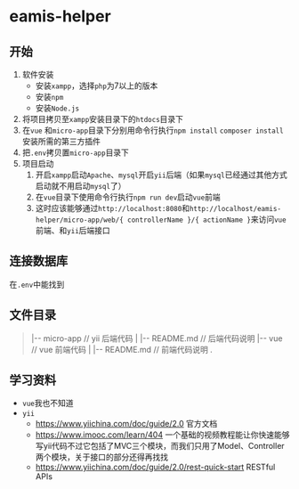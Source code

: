 # eamis-helper

## 开始

1. 软件安装
   - 安装`xampp`，选择`php`为7以上的版本
   - 安装`npm`
   - 安装`Node.js`
2. 将项目拷贝至`xampp`安装目录下的`htdocs`目录下
3. 在`vue` 和`micro-app`目录下分别用命令行执行`npm install` `composer install`安装所需的第三方插件
4. 把`.env`拷贝置`micro-app`目录下
5. 项目启动
   1. 开启`xampp`启动`Apache`、`mysql`开启`yii`后端（如果`mysql`已经通过其他方式启动就不用启动`mysql`了）
   2. 在`vue`目录下使用命令行执行`npm run dev`启动`vue`前端
   3. 这时应该能够通过```http://localhost:8080```和`http://localhost/eamis-helper/micro-app/web/{ controllerName }/{ actionName }`来访问`vue`前端、和`yii`后端接口



## 连接数据库

在`.env`中能找到



## 文件目录

> |-- micro-app                                      // yii 后端代码
> |   |-- README.md                            // 后端代码说明
> |-- vue                                        	     // vue 前端代码
> |   |-- README.md                            // 前端代码说明
> .



## 学习资料

- `vue`我也不知道
- `yii`
  - https://www.yiichina.com/doc/guide/2.0 官方文档
  - https://www.imooc.com/learn/404  一个基础的视频教程能让你快速能够写yii代码不过它包括了MVC三个模块，而我们只用了Model、Controller两个模块，关于接口的部分还得再找找
  - https://www.yiichina.com/doc/guide/2.0/rest-quick-start RESTful APIs



